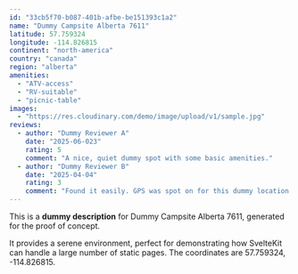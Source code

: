 ```yaml
---
id: "33cb5f70-b087-401b-afbe-be151393c1a2"
name: "Dummy Campsite Alberta 7611"
latitude: 57.759324
longitude: -114.826815
continent: "north-america"
country: "canada"
region: "alberta"
amenities:
  - "ATV-access"
  - "RV-suitable"
  - "picnic-table"
images:
  - "https://res.cloudinary.com/demo/image/upload/v1/sample.jpg"
reviews:
  - author: "Dummy Reviewer A"
    date: "2025-06-023"
    rating: 5
    comment: "A nice, quiet dummy spot with some basic amenities."
  - author: "Dummy Reviewer B"
    date: "2025-04-04"
    rating: 3
    comment: "Found it easily. GPS was spot on for this dummy location."
---
```


This is a **dummy description** for Dummy Campsite Alberta 7611, generated for the proof of concept.

It provides a serene environment, perfect for demonstrating how SvelteKit can handle a large number of static pages. The coordinates are 57.759324, -114.826815.
